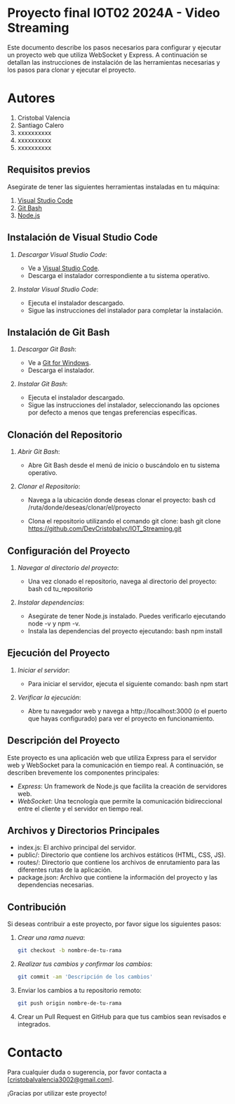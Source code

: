 # Proyecto final IOT02 2024A - Video Streaming

Este documento describe los pasos necesarios para configurar y ejecutar un proyecto web que utiliza WebSocket y Express. A continuación se detallan las instrucciones de instalación de las herramientas necesarias y los pasos para clonar y ejecutar el proyecto.

# Autores

1. Cristobal Valencia
2. Santiago Calero
3. xxxxxxxxxx
4. xxxxxxxxxx
5. xxxxxxxxxx

## Requisitos previos

Asegúrate de tener las siguientes herramientas instaladas en tu máquina:

1. [Visual Studio Code](https://code.visualstudio.com/)
2. [Git Bash](https://gitforwindows.org/)
3. [Node.js](https://nodejs.org/)

## Instalación de Visual Studio Code

1. *Descargar Visual Studio Code*:
   - Ve a [Visual Studio Code](https://code.visualstudio.com/).
   - Descarga el instalador correspondiente a tu sistema operativo.

2. *Instalar Visual Studio Code*:
   - Ejecuta el instalador descargado.
   - Sigue las instrucciones del instalador para completar la instalación.

## Instalación de Git Bash

1. *Descargar Git Bash*:
   - Ve a [Git for Windows](https://gitforwindows.org/).
   - Descarga el instalador.

2. *Instalar Git Bash*:
   - Ejecuta el instalador descargado.
   - Sigue las instrucciones del instalador, seleccionando las opciones por defecto a menos que tengas preferencias específicas.

## Clonación del Repositorio

1. *Abrir Git Bash*:
   - Abre Git Bash desde el menú de inicio o buscándolo en tu sistema operativo.

2. *Clonar el Repositorio*:
   - Navega a la ubicación donde deseas clonar el proyecto:
     bash
     cd /ruta/donde/deseas/clonar/el/proyecto
     
   - Clona el repositorio utilizando el comando git clone:
     bash
     git clone https://github.com/DevCristobalvc/IOT_Streaming.git
     

## Configuración del Proyecto

1. *Navegar al directorio del proyecto*:
   - Una vez clonado el repositorio, navega al directorio del proyecto:
     bash
     cd tu_repositorio
     

2. *Instalar dependencias*:
   - Asegúrate de tener Node.js instalado. Puedes verificarlo ejecutando node -v y npm -v.
   - Instala las dependencias del proyecto ejecutando:
     bash
     npm install
     

## Ejecución del Proyecto

1. *Iniciar el servidor*:
   - Para iniciar el servidor, ejecuta el siguiente comando:
     bash
     npm start
     

2. *Verificar la ejecución*:
   - Abre tu navegador web y navega a http://localhost:3000 (o el puerto que hayas configurado) para ver el proyecto en funcionamiento.

## Descripción del Proyecto

Este proyecto es una aplicación web que utiliza Express para el servidor web y WebSocket para la comunicación en tiempo real. A continuación, se describen brevemente los componentes principales:

- *Express*: Un framework de Node.js que facilita la creación de servidores web.
- *WebSocket*: Una tecnología que permite la comunicación bidireccional entre el cliente y el servidor en tiempo real.

## Archivos y Directorios Principales

- index.js: El archivo principal del servidor.
- public/: Directorio que contiene los archivos estáticos (HTML, CSS, JS).
- routes/: Directorio que contiene los archivos de enrutamiento para las diferentes rutas de la aplicación.
- package.json: Archivo que contiene la información del proyecto y las dependencias necesarias.

## Contribución

Si deseas contribuir a este proyecto, por favor sigue los siguientes pasos:

1. *Crear una rama nueva*:
   ```bash
   git checkout -b nombre-de-tu-rama
   ```
2. *Realizar tus cambios y confirmar los cambios*:
    ```bash
    git commit -am 'Descripción de los cambios'
    ```
2. Enviar los cambios a tu repositorio remoto:
    ```bash
    git push origin nombre-de-tu-rama
    ```
3. Crear un Pull Request en GitHub para que tus cambios sean revisados e integrados.

# Contacto
Para cualquier duda o sugerencia, por favor contacta a [cristobalvalencia3002@gmail.com].

¡Gracias por utilizar este proyecto!